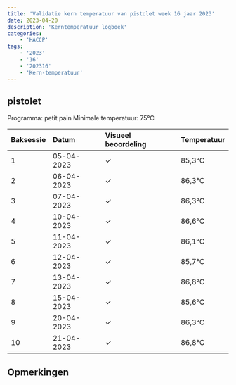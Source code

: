```yaml
---
title: 'Validatie kern temperatuur van pistolet week 16 jaar 2023'
date: 2023-04-20
description: 'Kerntemperatuur logboek'
categories:
    - 'HACCP'
tags:
    - '2023'
    - '16'
    - '202316'
    - 'Kern-temperatuur'
---
```


## pistolet

Programma: petit pain
Minimale temperatuur: 75°C

| Baksessie | Datum | Visueel beoordeling | Temperatuur |
|:---|:---|:---|:---|
| 1 | 05-04-2023 | &check; | 85,3°C |
| 2 | 06-04-2023 | &check; | 86,3°C |
| 3 | 07-04-2023 | &check; | 86,3°C |
| 4 | 10-04-2023 | &check; | 86,6°C |
| 5 | 11-04-2023 | &check; | 86,1°C |
| 6 | 12-04-2023 | &check; | 85,7°C |
| 7 | 13-04-2023 | &check; | 86,8°C |
| 8 | 15-04-2023 | &check; | 85,6°C |
| 9 | 20-04-2023 | &check; | 86,3°C |
| 10 | 21-04-2023 | &check; | 86,8°C |

## Opmerkingen


